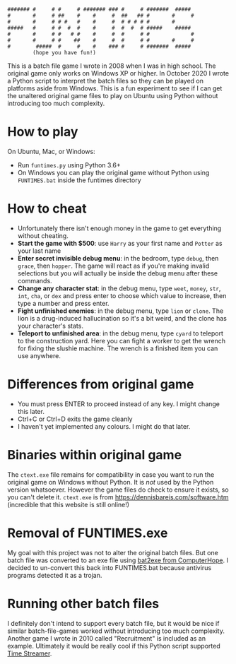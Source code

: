     ####### #     # #     # ####### ### #     # #######  #####  
    #       #     # ##    #    #     #  ##   ## #       #     # 
    #       #     # # #   #    #     #  # # # # #       #       
    #####   #     # #  #  #    #     #  #  #  # #####    #####  
    #       #     # #   # #    #     #  #     # #             # 
    #       #     # #    ##    #     #  #     # #       #     # 
    #        #####  #     #    #    ### #     # #######  #####  
            (hope you have fun!)

This is a batch file game I wrote in 2008 when I was in high school. The original game only works on Windows XP or higher. In October 2020 I wrote a Python script to interpret the batch files so they can be played on platforms aside from Windows. This is a fun experiment to see if I can get the unaltered original game files to play on Ubuntu using Python without introducing too much complexity.

# How to play
On Ubuntu, Mac, or Windows:
* Run `funtimes.py` using Python 3.6+
* On Windows you can play the original game without Python using `FUNTIMES.bat` inside the funtimes directory

# How to cheat
* Unfortunately there isn't enough money in the game to get everything without cheating.
* **Start the game with $500**: use `Harry` as your first name and `Potter` as your last name
* **Enter secret invisible debug menu**: in the bedroom, type `debug`, then `grace`, then `hopper`. The game will react as if you're making invalid selections but you will actually be inside the debug menu after these commands.
 * **Change any character stat**: in the debug menu, type `weet`, `money`, `str`, `int`, `cha`, or `dex` and press enter to choose which value to increase, then type a number and press enter.
 * **Fight unfinished enemies**: in the debug menu, type `lion` or `clone`. The lion is a drug-induced hallucination so it's a bit weird, and the clone has your character's stats.
 * **Teleport to unfinished area**: in the debug menu, type `cyard` to teleport to the construction yard. Here you can fight a worker to get the wrench for fixing the slushie machine. The wrench is a finished item you can use anywhere.

# Differences from original game
* You must press ENTER to proceed instead of any key. I might change this later.
* Ctrl+C or Ctrl+D exits the game cleanly
* I haven't yet implemented any colours. I might do that later.

# Binaries within original game
The `ctext.exe` file remains for compatibility in case you want to run the original game on Windows without Python. It is _not_ used by the Python version whatsoever. However the game files do check to ensure it exists, so you can't delete it. `ctext.exe` is from https://dennisbareis.com/software.htm (incredible that this website is still online!)

# Removal of FUNTIMES.exe
My goal with this project was not to alter the original batch files. But one batch file was converted to an exe file using [bat2exe from ComputerHope](https://www.computerhope.com/dutil.htm). I decided to un-convert this back into FUNTIMES.bat because antivirus programs detected it as a trojan.

# Running other batch files
I definitely don't intend to support every batch file, but it would be nice if similar batch-file-games worked without introducing too much complexity. Another game I wrote in 2010 called "Recruitment" is included as an example. Ultimately it would be really cool if this Python script supported [Time Streamer](https://everything2.com/title/Time+Streamer).